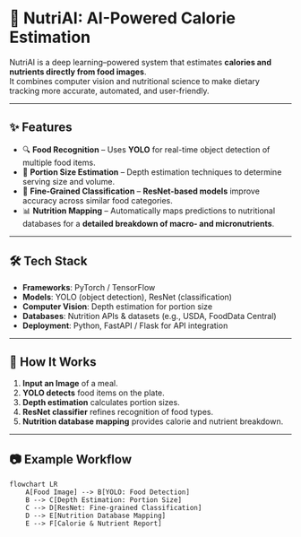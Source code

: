 # 🍎 NutriAI: AI-Powered Calorie Estimation  

NutriAI is a deep learning–powered system that estimates **calories and nutrients directly from food images**.  
It combines computer vision and nutritional science to make dietary tracking more accurate, automated, and user-friendly.  

---

## ✨ Features  
- 🔍 **Food Recognition** – Uses **YOLO** for real-time object detection of multiple food items.  
- 📏 **Portion Size Estimation** – Depth estimation techniques to determine serving size and volume.  
- 🧠 **Fine-Grained Classification** – **ResNet-based models** improve accuracy across similar food categories.  
- 📊 **Nutrition Mapping** – Automatically maps predictions to nutritional databases for a **detailed breakdown of macro- and micronutrients**.  

---

## 🛠️ Tech Stack  
- **Frameworks**: PyTorch / TensorFlow  
- **Models**: YOLO (object detection), ResNet (classification)  
- **Computer Vision**: Depth estimation for portion size  
- **Databases**: Nutrition APIs & datasets (e.g., USDA, FoodData Central)  
- **Deployment**: Python, FastAPI / Flask for API integration  

---

## 🚀 How It Works  
1. **Input an Image** of a meal.  
2. **YOLO detects** food items on the plate.  
3. **Depth estimation** calculates portion sizes.  
4. **ResNet classifier** refines recognition of food types.  
5. **Nutrition database mapping** provides calorie and nutrient breakdown.  

---

## 📷 Example Workflow  

```mermaid
flowchart LR
    A[Food Image] --> B[YOLO: Food Detection]
    B --> C[Depth Estimation: Portion Size]
    C --> D[ResNet: Fine-grained Classification]
    D --> E[Nutrition Database Mapping]
    E --> F[Calorie & Nutrient Report]
